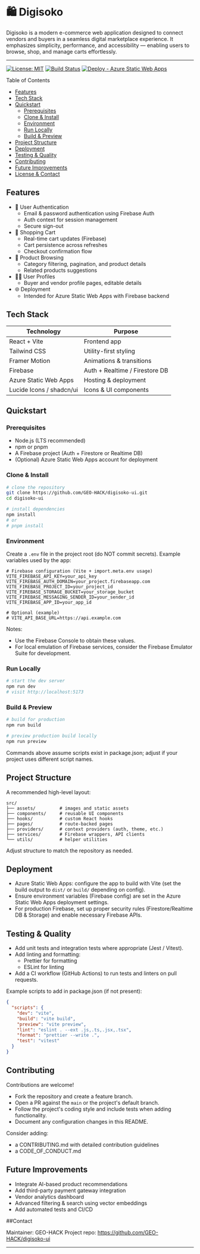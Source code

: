 # 🛍️ Digisoko

Digisoko is a modern e-commerce web application designed to connect vendors and buyers in a seamless digital marketplace experience. It emphasizes simplicity, performance, and accessibility — enabling users to browse, shop, and manage carts effortlessly.

---

[![License: MIT](https://img.shields.io/badge/license-MIT-green.svg)](LICENSE)
[![Build Status](https://img.shields.io/badge/build-unknown-lightgrey.svg)](#) <!-- Replace with CI badge when available -->
[![Deploy - Azure Static Web Apps](https://img.shields.io/badge/deploy-azure-blue.svg)](#) <!-- Replace with real badge -->

Table of Contents
- [Features](#features)
- [Tech Stack](#tech-stack)
- [Quickstart](#quickstart)
  - [Prerequisites](#prerequisites)
  - [Clone & Install](#clone--install)
  - [Environment](#environment)
  - [Run Locally](#run-locally)
  - [Build & Preview](#build--preview)
- [Project Structure](#project-structure)
- [Deployment](#deployment)
- [Testing & Quality](#testing--quality)
- [Contributing](#contributing)
- [Future Improvements](#future-improvements)
- [License & Contact](#license--contact)

## Features

- 🔐 User Authentication
  - Email & password authentication using Firebase Auth
  - Auth context for session management
  - Secure sign-out
- 🛒 Shopping Cart
  - Real-time cart updates (Firebase)
  - Cart persistence across refreshes
  - Checkout confirmation flow
- 🧭 Product Browsing
  - Category filtering, pagination, and product details
  - Related products suggestions
- 🧑‍💼 User Profiles
  - Buyer and vendor profile pages, editable details
- 🌐 Deployment
  - Intended for Azure Static Web Apps with Firebase backend

## Tech Stack

| Technology | Purpose |
|---|---|
| React + Vite | Frontend app |
| Tailwind CSS | Utility-first styling |
| Framer Motion | Animations & transitions |
| Firebase | Auth + Realtime / Firestore DB |
| Azure Static Web Apps | Hosting & deployment |
| Lucide Icons / shadcn/ui | Icons & UI components |

## Quickstart

### Prerequisites
- Node.js (LTS recommended)
- npm or pnpm
- A Firebase project (Auth + Firestore or Realtime DB)
- (Optional) Azure Static Web Apps account for deployment

### Clone & Install
```bash
# clone the repository
git clone https://github.com/GEO-HACK/digisoko-ui.git
cd digisoko-ui

# install dependencies
npm install
# or
# pnpm install
```

### Environment
Create a `.env` file in the project root (do NOT commit secrets). Example variables used by the app:

```env
# Firebase configuration (Vite + import.meta.env usage)
VITE_FIREBASE_API_KEY=your_api_key
VITE_FIREBASE_AUTH_DOMAIN=your_project.firebaseapp.com
VITE_FIREBASE_PROJECT_ID=your_project_id
VITE_FIREBASE_STORAGE_BUCKET=your_storage_bucket
VITE_FIREBASE_MESSAGING_SENDER_ID=your_sender_id
VITE_FIREBASE_APP_ID=your_app_id

# Optional (example)
# VITE_API_BASE_URL=https://api.example.com
```

Notes:
- Use the Firebase Console to obtain these values.
- For local emulation of Firebase services, consider the Firebase Emulator Suite for development.

### Run Locally
```bash
# start the dev server
npm run dev
# visit http://localhost:5173
```

### Build & Preview
```bash
# build for production
npm run build

# preview production build locally
npm run preview
```

Commands above assume scripts exist in package.json; adjust if your project uses different script names.

## Project Structure
A recommended high-level layout:

```
src/
├── assets/         # images and static assets
├── components/     # reusable UI components
├── hooks/          # custom React hooks
├── pages/          # route-backed pages
├── providers/      # context providers (auth, theme, etc.)
├── services/       # Firebase wrappers, API clients
└── utils/          # helper utilities
```

Adjust structure to match the repository as needed.

## Deployment

- Azure Static Web Apps: configure the app to build with Vite (set the build output to `dist/` or `build/` depending on config).
- Ensure environment variables (Firebase config) are set in the Azure Static Web Apps deployment settings.
- For production Firebase, set up proper security rules (Firestore/Realtime DB & Storage) and enable necessary Firebase APIs.

## Testing & Quality

- Add unit tests and integration tests where appropriate (Jest / Vitest).
- Add linting and formatting:
  - Prettier for formatting
  - ESLint for linting
- Add a CI workflow (GitHub Actions) to run tests and linters on pull requests.

Example scripts to add in package.json (if not present):
```json
{
  "scripts": {
    "dev": "vite",
    "build": "vite build",
    "preview": "vite preview",
    "lint": "eslint . --ext .js,.ts,.jsx,.tsx",
    "format": "prettier --write .",
    "test": "vitest"
  }
}
```

## Contributing

Contributions are welcome!

- Fork the repository and create a feature branch.
- Open a PR against the `main` or the project's default branch.
- Follow the project's coding style and include tests when adding functionality.
- Document any configuration changes in this README.

Consider adding:
- a CONTRIBUTING.md with detailed contribution guidelines
- a CODE_OF_CONDUCT.md

## Future Improvements

- Integrate AI-based product recommendations
- Add third-party payment gateway integration
- Vendor analytics dashboard
- Advanced filtering & search using vector embeddings
- Add automated tests and CI/CD

##Contact



Maintainer: GEO-HACK
Project repo: https://github.com/GEO-HACK/digisoko-ui

---
